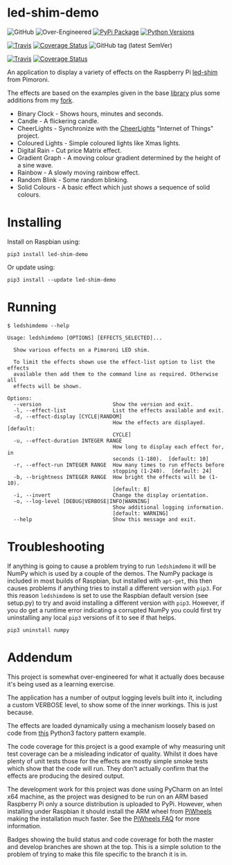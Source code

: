 # led-shim-demo

![GitHub](https://img.shields.io/github/license/RatJuggler/led-shim-demo)
![Over-Engineered](https://img.shields.io/badge/over--engineered-somewhat-red)
[![PyPi Package](https://img.shields.io/pypi/v/ledshimdemo.svg)](https://pypi.python.org/pypi/ledshimdemo)
[![Python Versions](https://img.shields.io/pypi/pyversions/ledshimdemo.svg)](https://pypi.python.org/pypi/ledshimdemo)

[![Travis](https://img.shields.io/travis/com/RatJuggler/led-shim-demo/master.svg?label=master%20build)](https://travis-ci.org/RatJuggler/led-shim-demo)
[![Coverage Status](https://coveralls.io/repos/github/RatJuggler/led-shim-demo/badge.svg?branch=master)](https://coveralls.io/github/RatJuggler/led-shim-demo?branch=master)
![GitHub tag (latest SemVer)](https://img.shields.io/github/tag/RatJuggler/led-shim-demo)

[![Travis](https://img.shields.io/travis/com/RatJuggler/led-shim-demo/develop.svg?label=develop%20build)](https://travis-ci.org/RatJuggler/led-shim-demo)
[![Coverage Status](https://coveralls.io/repos/github/RatJuggler/led-shim-demo/badge.svg?branch=develop)](https://coveralls.io/github/RatJuggler/led-shim-demo?branch=develop)

An application to display a variety of effects on the Raspberry Pi [led-shim](https://shop.pimoroni.com/products/led-shim)
from Pimoroni.

The effects are based on the examples given in the base [library](https://github.com/pimoroni/led-shim) plus some 
additions from my [fork](https://github.com/RatJuggler/led-shim/tree/more-examples).

- Binary Clock - Shows hours, minutes and seconds.
- Candle - A flickering candle.
- CheerLights - Synchronize with the [CheerLights](https://cheerlights.com) "Internet of Things" project.
- Coloured Lights - Simple coloured lights like Xmas lights.
- Digital Rain - Cut price Matrix effect.
- Gradient Graph - A moving colour gradient determined by the height of a sine wave.
- Rainbow - A slowly moving rainbow effect.
- Random Blink - Some random blinking.
- Solid Colours - A basic effect which just shows a sequence of solid colours.

# Installing

Install on Raspbian using:
```
pip3 install led-shim-demo
```
Or update using:
```
pip3 install --update led-shim-demo
```

# Running

```
$ ledshimdemo --help

Usage: ledshimdemo [OPTIONS] [EFFECTS_SELECTED]...

  Show various effects on a Pimoroni LED shim.

  To limit the effects shown use the effect-list option to list the effects
  available then add them to the command line as required. Otherwise all
  effects will be shown.

Options:
  --version                       Show the version and exit.
  -l, --effect-list               List the effects available and exit.
  -d, --effect-display [CYCLE|RANDOM]
                                  How the effects are displayed.  [default:
                                  CYCLE]
  -u, --effect-duration INTEGER RANGE
                                  How long to display each effect for, in
                                  seconds (1-180).  [default: 10]
  -r, --effect-run INTEGER RANGE  How many times to run effects before
                                  stopping (1-240).  [default: 24]
  -b, --brightness INTEGER RANGE  How bright the effects will be (1-10).
                                  [default: 8]
  -i, --invert                    Change the display orientation.
  -o, --log-level [DEBUG|VERBOSE|INFO|WARNING]
                                  Show additional logging information.
                                  [default: WARNING]
  --help                          Show this message and exit.
```

# Troubleshooting

If anything is going to cause a problem trying to run `ledshimdemo` it will be NumPy which is used by a couple of the 
demos. The NumPy package is included in most builds of Raspbian, but installed with `apt-get`, this then causes problems
if anything tries to install a different version with `pip3`. For this reason `ledshimdemo` is set to use the Raspbian
default version (see setup.py) to try and avoid installing a different version with `pip3`. However, if you do get a 
runtime error indicating a corrupted NumPy you could first try uninstalling any local `pip3` versions of it to see if
that helps.
```
pip3 uninstall numpy
```

# Addendum

This project is somewhat over-engineered for what it actually does because it's being used as a learning exercise.

The application has a number of output logging levels built into it, including a custom VERBOSE level, to show some of
the inner workings. This is just because.

The effects are loaded dynamically using a mechanism loosely based on code from
[this](https://github.com/BNMetrics/factory_pattern_sample) Python3 factory pattern example.

The code coverage for this project is a good example of why measuring unit test coverage can be a misleading indicator
of quality. Whilst it does have plenty of unit tests those for the effects are mostly simple smoke tests which show that
the code will run. They don't actually confirm that the effects are producing the desired output.

The development work for this project was done using PyCharm on an Intel x64 machine, as the
project was designed to be run on an ARM based Raspberry Pi only a source distribution is uploaded to PyPi. However,
when installing under Raspbian it should install the ARM wheel from [PiWheels](https://www.piwheels.hostedpi.com/)
making the installation much faster. See the [PiWheels FAQ](https://www.piwheels.hostedpi.com/faq.html) for more
information.

Badges showing the build status and code coverage for both the master and develop branches are shown at the top. This is
 a simple solution to the problem of trying to make this file specific to the branch it is in.
